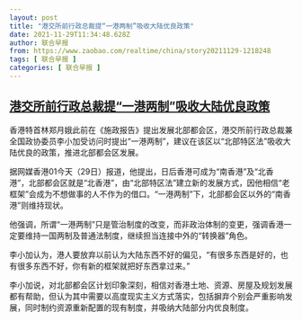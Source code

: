 ```yaml
---
layout: post
title: "港交所前行政总裁提“一港两制”吸收大陆优良政策"
date: 2021-11-29T11:34:48.628Z
author: 联合早报
from: https://www.zaobao.com/realtime/china/story20211129-1218248
tags: [ 联合早报 ]
categories: [ 联合早报 ]
---
```

<!--1638202380000-->
[港交所前行政总裁提“一港两制”吸收大陆优良政策](https://www.zaobao.com/realtime/china/story20211129-1218248)
------

<div>
<p>香港特首林郑月娥此前在《施政报告》提出发展北部都会区，港交所前行政总裁兼全国政协委员李小加受访问时提出“一港两制”，建议在该区以“北部特区法”吸收大陆优良的政策，推进北部都会区发展。</p><p>据网媒香港01今天（29日）报道，他提出，日后香港可成为“南香港”及“北香港”，北部都会区就是“北香港”，由“北部特区法”建立新的发展方式，因他相信“老框架”会成为不想做事的人不作为的借口。“一港两制”下，北部都会区以外的“南香港”则维持现状。</p><p>他强调，所谓“一港两制”只是管治制度的改变，而非政治体制的变更，强调香港一定要维持一国两制及普通法制度，继续担当连接中外的“转换器”角色。</p><section id="imu"><div id="dfp-ad-imu1">        </div></section><p>李小加认为，港人要放弃以前认为大陆东西不好的偏见，“有很多东西是好的，也有很多东西不好，你有新的框架就把好东西拿过来。”</p><p>李小加说，对北部都会区计划印象深刻，相信对香港土地、资源、房屋及规划发展都有帮助，但认为其中需要以高度现实主义方式落实，包括摒弃个别会严重影响发展，同时制约资源重新配置的现有制度，并吸纳大陆部分内优良制度。</p>      <div class="cx_paywall_placeholder" id="sph_cdp_40"></div>
</div>
